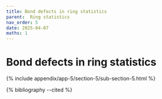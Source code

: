 ```yaml
---
title: Bond defects in ring statistics
parent:  Ring statistics
nav_order: 5
date: 2025-04-07
maths: 1
---
```


# Bond defects in ring statistics

{% include appendix/app-5/section-5/sub-section-5.html %}

{% bibliography --cited %}


